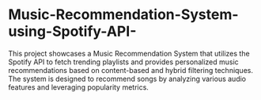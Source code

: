 # Music-Recommendation-System-using-Spotify-API-
This project showcases a Music Recommendation System that utilizes the Spotify API to fetch trending playlists and provides personalized music recommendations based on content-based and hybrid filtering techniques. The system is designed to recommend songs by analyzing various audio features and leveraging popularity metrics.
